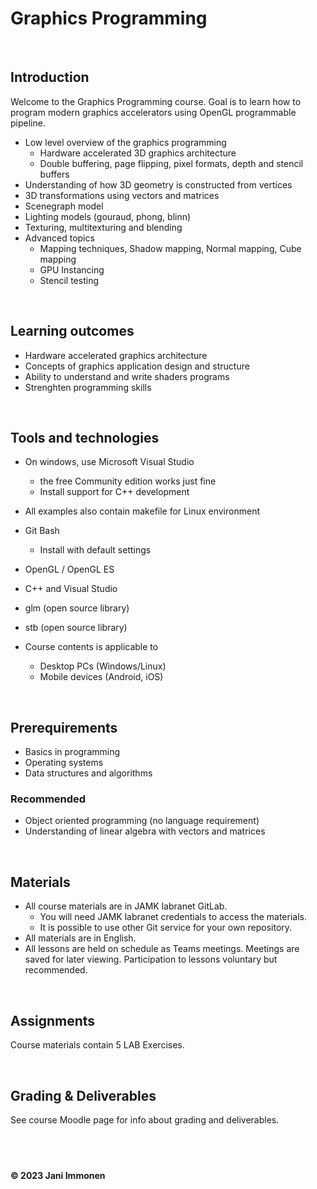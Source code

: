 # Graphics Programming

&nbsp;
## **Introduction**
Welcome to the Graphics Programming course. Goal is to learn how to program modern graphics accelerators using OpenGL programmable pipeline.

- Low level overview of the graphics programming
    - Hardware accelerated 3D graphics architecture
    - Double buffering, page flipping, pixel formats, depth and stencil buffers
- Understanding of how 3D geometry is constructed from vertices
- 3D transformations using vectors and matrices
- Scenegraph model
- Lighting models (gouraud, phong, blinn)
- Texturing, multitexturing and blending
- Advanced topics
    - Mapping techniques, Shadow mapping, Normal mapping, Cube mapping
    - GPU Instancing
    - Stencil testing

&nbsp;
## **Learning outcomes**
- Hardware accelerated graphics architecture
- Concepts of graphics application design and structure
- Ability to understand and write shaders programs
- Strenghten programming skills


&nbsp;
## **Tools and technologies**
- On windows, use Microsoft Visual Studio
    - the free Community edition works just fine
    - Install support for C++ development
- All examples also contain makefile for Linux environment
- Git Bash
    - Install with default settings

- OpenGL / OpenGL ES
- C++ and Visual Studio
- glm (open source library)
- stb (open source library)

- Course contents is applicable to
    - Desktop PCs (Windows/Linux)
    - Mobile devices (Android, iOS)

&nbsp;
## **Prerequirements**
- Basics in programming
- Operating systems
- Data structures and algorithms

### **Recommended**
- Object oriented programming (no language requirement)
- Understanding of linear algebra with vectors and matrices


&nbsp;
## **Materials**
- All course materials are in JAMK labranet GitLab.
    - You will need JAMK labranet credentials to access the materials.
    - It is possible to use other Git service for your own repository.
- All materials are in English.
- All lessons are held on schedule as Teams meetings. Meetings are saved for later viewing. Participation to lessons voluntary but recommended.



&nbsp;
## **Assignments**
Course materials contain 5 LAB Exercises.


&nbsp;
## Grading & Deliverables
See course Moodle page for info about grading and deliverables.


&nbsp;
----
**© 2023 Jani Immonen**

